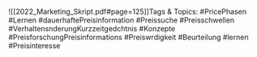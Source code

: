
![[2022_Marketing_Skript.pdf#page=125]]Tags & Topics:
   #PricePhasen
   #Lernen
   #dauerhaftePreisinformation
   #Preissuche
   #Preisschwellen
   #VerhaltensnderungKurzzeitgedchtnis
   #Konzepte
   #PreisforschungPreisinformations
   #Preiswrdigkeit
   #Beurteilung
   #lernen
   #Preisinteresse